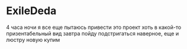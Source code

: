 # ExileDeda
4 часа ночи
я все еще пытаюсь привести это проект хоть в какой-то призентабельный вид
завтра пойду подстригаться 
наверное, еще и люстру новую купим
